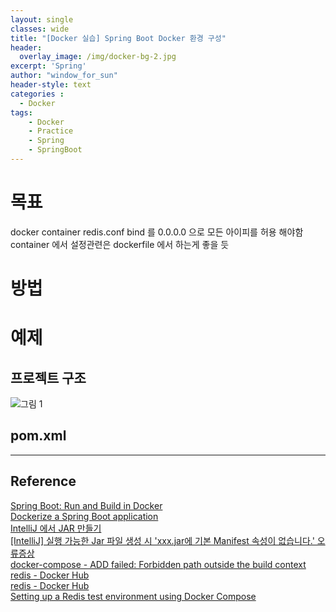 ```yaml
--- 
layout: single
classes: wide
title: "[Docker 실습] Spring Boot Docker 환경 구성"
header:
  overlay_image: /img/docker-bg-2.jpg
excerpt: 'Spring'
author: "window_for_sun"
header-style: text
categories :
  - Docker
tags:
    - Docker
    - Practice
    - Spring
    - SpringBoot
---  
```


# 목표

docker container redis.conf bind 를 0.0.0.0 으로 모든 아이피를 허용 해야함
container 에서 설정관련은 dockerfile 에서 하는게 좋을 듯

# 방법
# 예제
## 프로젝트 구조

![그림 1]({{site.baseurl}}/img/spring/practice-springbootslf4jlogback-1.png)

## pom.xml

---
## Reference
[Spring Boot: Run and Build in Docker](https://dzone.com/articles/spring-boot-run-and-build-in-docker)   
[Dockerize a Spring Boot application](https://thepracticaldeveloper.com/2017/12/11/dockerize-spring-boot/)   
[IntelliJ 에서 JAR 만들기](https://www.hyoyoung.net/100)   
[[IntelliJ] 실행 가능한 Jar 파일 생성 시 'xxx.jar에 기본 Manifest 속성이 없습니다.' 오류증상](http://1004lucifer.blogspot.com/2016/01/intellij-jar-xxxjar-manifest.html)   
[docker-compose - ADD failed: Forbidden path outside the build context](https://stackoverflow.com/questions/54287298/docker-compose-add-failed-forbidden-path-outside-the-build-context)   
[redis - Docker Hub](https://hub.docker.com/_/redis)   
[redis - Docker Hub](https://hub.docker.com/_/redis)   
[Setting up a Redis test environment using Docker Compose](https://cheesyprogrammer.com/2018/01/04/setting-up-a-redis-test-environment-using-docker-compose/)   

